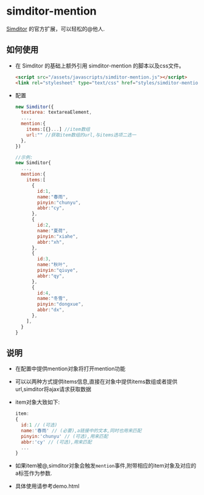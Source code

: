 simditor-mention
=================

[Simditor](http://simditor.tower.im/) 的官方扩展，可以轻松的@他人.

## 如何使用

- 在 Simditor 的基础上额外引用 simditor-mention 的脚本以及css文件。

  ```html
  <script src="/assets/javascripts/simditor-mention.js"></script>
  <link rel="stylesheet" type="text/css" href="styles/simditor-mention.css" />
  ```

- 配置

  ```javascript
  new Simditor({
  	textarea: textareaElement,
  	...,
  	mention:{
      items:[{}...] //item数组
      url:"" //获取item数组的url,与items选项二选一
    },
  })

  //示例:
  new Simditor{
    ...,
    mention:{
      items:[
        {
          id:1,
          name:"春雨",
          pinyin:"chunyu",
          abbr:"cy",
        },
        {
          id:2,
          name:"夏荷",
          pinyin:"xiahe",
          abbr:"xh",
        },
        {
          id:3,
          name:"秋叶",
          pinyin:"qiuye",
          abbr:"qy",
        },
        {
          id:4,
          name:"冬雪",
          pinyin:"dongxue",
          abbr:"dx",
        },
      ],
    }
  }
  ```

## 说明

- 在配置中提供mention对象将打开mention功能

- 可以以两种方式提供items信息,直接在对象中提供items数组或者提供url,simditor将ajax请求获取数据

- item对象大致如下:

  ```javascript
  item:
  {
    id:1 // (可选)
    name:'春雨' // (必要),a链接中的文本,同时也用来匹配
    pinyin:'chunyu' // (可选),用来匹配
    abbr:'cy' // (可选),用来匹配
    ...
  }
  ```

- 如果item被@,simditor对象会触发`mention`事件,附带相应的item对象及对应的a标签作为参数.

- 具体使用请参考demo.html








